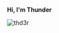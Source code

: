 **Hi, I'm Thunder**

<p align="left"> <img src="https://komarev.com/ghpvc/?username=thd3r&label=Profile%20views&color=0e75b6&style=flat" alt="thd3r"/> </p>